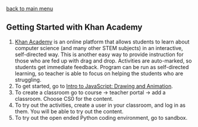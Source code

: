 [back to main menu](https://lindsaycullum.github.io/cs-resource-instructions)

## Getting Started with Khan Academy

<ol>
  <li><a href="https://www.khanacademy.org/computing/computer-programming" target="_blank">Khan Academy</a> is an online platform that allows students to learn about computer science (and many other STEM subjects) in an interactive, self-directed way.  This is another easy way to provide instruction for those who are fed up with drag and drop. Activities are auto-marked, so students get immediate feedback. Program can be run as self-directed learning, so teacher is able to focus on helping the students who are struggling. 
  </li>
  <li>To get started, go to <a href="https://www.khanacademy.org/computing/computer-programming/programming" target="_blank">Intro to JavaScript: Drawing and Animation</a>.
  </li>
  <li>To create a classroom go to course -> teacher portal -> add a classroom. Choose CS0 for the content.</li>
  <li>To try out the activities, create a user in your classroom, and log in as them. You will be able to try out the content.</li>
  <li>To try out the open ended Python coding environment, go to sandbox.</li>  
</ol>


